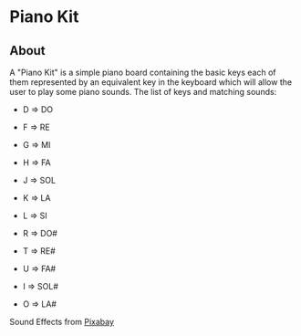# Piano Kit

## About

A "Piano Kit" is a simple piano board containing the basic keys each of them represented by an equivalent key in the keyboard which will allow the user to play some piano sounds.
The list of keys and matching sounds:
- D => DO

- F => RE

- G => MI

- H => FA

- J => SOL

- K => LA

- L => SI

- R => DO#

- T => RE#

- U => FA#

- I  => SOL#

- O => LA#

<!-- ![screenshot](./app_screenshot_1.PNG)
  
This application was built with React.
## Built With

- HTML, CSS, TypeScript.
- React.
- VisualStudio Code, Git, & GitHub.
## Pre-requisites

- NodeJs
- Git
## Getting Started

To run this project, you only need a computer with a browser installed, and follow these steps:


1. In your terminal, in the folder of your preference, type the following bash command to clone this repository:

```sh
git clone git@github.com:Maha-Magdy/score-visualization.git
```

2. Now that you have already cloned the repo run the following commands to get the project up and running:
```sh
cd score-visualization
npm install
npm start
```

3. To change the name of the animal, and its BMI score to see the difference in the UI go to 
```sh
src/App.tsx
```
and change the value of the props name, and bmiScore that belong to ScoreVisualization component then save.

## Author

👤 **Maha Magdy**

- GitHub: [Maha-Magdy](https://github.com/Maha-Magdy)
- Twitter: [@Maha_M_Abdelaal](https://twitter.com/Maha_M_Abdelaal)
- LinkedIn: [Maha Magdy](https://www.linkedin.com/in/maha-magdy-abdelaal/)

## 🤝 Contributing

Contributions, issues, and feature requests are welcome!

Feel free to check the [issues page](https://github.com/Maha-Magdy/score-visualization/issues).

## Show your support

Give a ⭐️ if you like this project!

## 📝 License

This project is [MIT](./LICENSE) lice -->

Sound Effects from <a href="https://pixabay.com/?utm_source=link-attribution&amp;utm_medium=referral&amp;utm_campaign=music&amp;utm_content=101774">Pixabay</a>
